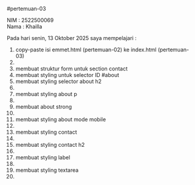 #pertemuan-03

NIM : 2522500069<br>
Nama : Khailla<br>

Pada hari senin, 13 Oktober 2025 saya mempelajari :
<ol>
<li>copy-paste isi emmet.html (pertemuan-02) ke index.html (pertemuan-03)<li>
<li>membuat struktur form untuk section contact</li>
<li>membuat styling untuk selector ID #about </li>
<li>membuat styling selector about h2<li>
<li>membuat styling about p<li>
<li>membuat about strong <li>
<li>membuat styling about mode mobile <li>
<li>membuat styling contact <li>
<li>membuat styling contact h2<li>
<li>membuat styling label<li>
<li>membuat styling textarea<li>
</ol>